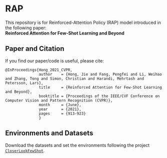 # RAP
This repository is for Reinforced-Attention Policy (RAP) model introduced in the following paper:  
**Reinforced Attention for Few-Shot Learning and Beyond**

## Paper and Citation  
If you find our paper/code is useful, please cite:
```
@InProceedings{Hong_2021_CVPR,
               author    = {Hong, Jie and Fang, Pengfei and Li, Weihao and Zhang, Tong and Simon, Christian and Harandi, Mehrtash and Petersson, Lars},
               title     = {Reinforced Attention for Few-Shot Learning and Beyond},
               booktitle = {Proceedings of the IEEE/CVF Conference on Computer Vision and Pattern Recognition (CVPR)},
               month     = {June},
               year      = {2021},
               pages     = {913-923}
               }
```

## Environments and Datasets
Download the datasets and set the environments following the project [```CloserLookFewShot```](https://github.com/wyharveychen/CloserLookFewShot).
